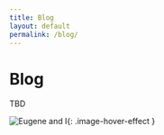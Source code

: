 ```yaml
---
title: Blog
layout: default
permalink: /blog/
---
```


# Blog 
<p> TBD </p>




![Eugene and I](..\files\Images\Eugene_and_I.jpg){: .image-hover-effect }